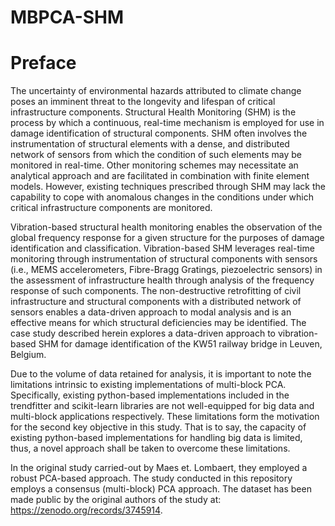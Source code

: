 # MBPCA-SHM

# Preface

The uncertainty of environmental hazards attributed to climate change poses an imminent
threat to the longevity and lifespan of critical infrastructure components. Structural Health
Monitoring (SHM) is the process by which a continuous, real-time mechanism is employed for
use in damage identification of structural components. SHM often involves the instrumentation
of structural elements with a dense, and distributed network of sensors from which the condition
of such elements may be monitored in real-time. Other monitoring schemes may necessitate an
analytical approach and are facilitated in combination with finite element models. However,
existing techniques prescribed through SHM may lack the capability to cope with anomalous
changes in the conditions under which critical infrastructure components are monitored.

Vibration-based structural health monitoring enables the observation of the global
frequency response for a given structure for the purposes of damage identification and
classification. Vibration-based SHM leverages real-time monitoring through instrumentation
of structural components with sensors (i.e., MEMS accelerometers, Fibre-Bragg Gratings,
piezoelectric sensors) in the assessment of infrastructure health through analysis of the
frequency response of such components. The non-destructive retrofitting of civil infrastructure
and structural components with a distributed network of sensors enables a data-driven approach
to modal analysis and is an effective means for which structural deficiencies may be identified.
The case study described herein explores a data-driven approach to vibration-based SHM for
damage identification of the KW51 railway bridge in Leuven, Belgium.

Due to the volume of data retained for analysis, it is important to note the limitations
intrinsic to existing implementations of multi-block PCA. Specifically, existing python-based
implementations included in the trendfitter and scikit-learn libraries are not well-equipped for
big data and multi-block applications respectively. These limitations form the motivation for
the second key objective in this study. That is to say, the capacity of existing python-based
implementations for handling big data is limited, thus, a novel approach shall be taken to
overcome these limitations. 

In the original study carried-out by Maes et. Lombaert, they employed 
a robust PCA-based approach. The study conducted in this repository employs a consensus (multi-block) PCA approach. The dataset has been made public by the original authors of the study at:
https://zenodo.org/records/3745914.

